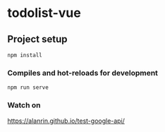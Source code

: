 # todolist-vue

## Project setup
```
npm install
```

### Compiles and hot-reloads for development
```
npm run serve
```

### Watch on

https://alanrin.github.io/test-google-api/
